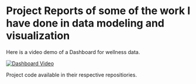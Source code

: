 # Project Reports of some of the work I have done in data modeling and visualization
Here is a video demo of a Dashboard for wellness data.

[![Dashboard Video](https://img.youtube.com/vi/YvdC8PI_50g/default.jpg)](https://www.youtube.com/watch?v=YvdC8PI_50g "Dashboard Presentation")

Project code available in their respective repositiories.
